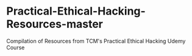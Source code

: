 # Practical-Ethical-Hacking-Resources-master
Compilation of Resources from TCM's Practical Ethical Hacking Udemy Course
